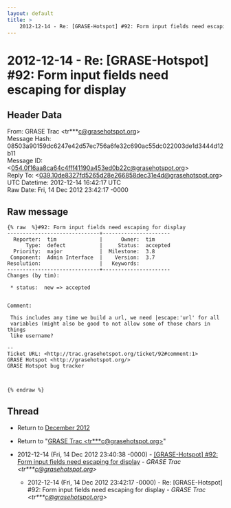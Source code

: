 ```yaml
---
layout: default
title: >
    2012-12-14 - Re: [GRASE-Hotspot] #92: Form input fields need escaping for display
---
```


# 2012-12-14 - Re: [GRASE-Hotspot] #92: Form input fields need escaping for display

## Header Data

From: GRASE Trac \<tr***c@grasehotspot.org\><br>
Message Hash: 08503a90159dc6247e42d57ec756a6fe32c690ac55dc022003de1d3444d12b11<br>
Message ID: \<054.0f16aa8ca64c4fff41190a453ed0b22c@grasehotspot.org\><br>
Reply To: \<039.10de8327fd5265d28e266858dec31e4d@grasehotspot.org\><br>
UTC Datetime: 2012-12-14 16:42:17 UTC<br>
Raw Date: Fri, 14 Dec 2012 23:42:17 -0000<br>

## Raw message

```
{% raw  %}#92: Form input fields need escaping for display
------------------------------+----------------------
  Reporter:  tim              |      Owner:  tim
      Type:  defect           |     Status:  accepted
  Priority:  major            |  Milestone:  3.8
 Component:  Admin Interface  |    Version:  3.7
Resolution:                   |   Keywords:
------------------------------+----------------------
Changes (by tim):

 * status:  new => accepted


Comment:

 This includes any time we build a url, we need |escape:'url' for all
 variables (might also be good to not allow some of those chars in things
 like username?

-- 
Ticket URL: <http://trac.grasehotspot.org/ticket/92#comment:1>
GRASE Hotspot <http://grasehotspot.org/>
GRASE Hotspot bug tracker



{% endraw %}
```

## Thread

+ Return to [December 2012](/archive/2012/12)

+ Return to "[GRASE Trac <tr***c<span>@</span>grasehotspot.org>](/authors/tr___c_at_grasehotspot_org)"

+ 2012-12-14 (Fri, 14 Dec 2012 23:40:38 -0000) - [[GRASE-Hotspot]  #92: Form input fields need escaping for display](/archive/2012/12/b33e713df1e6f53fcc17e568d3f83516d46ec0c32b8ad4cf98bb3ce444f2214e) - _GRASE Trac \<tr***c@grasehotspot.org\>_
  + 2012-12-14 (Fri, 14 Dec 2012 23:42:17 -0000) - Re: [GRASE-Hotspot] #92: Form input fields need escaping for display - _GRASE Trac \<tr***c@grasehotspot.org\>_

